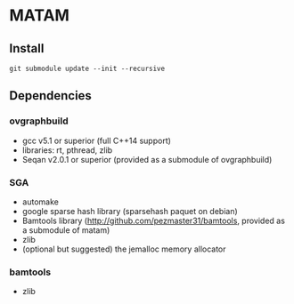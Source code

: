 # MATAM

## Install

`git submodule update --init --recursive`

## Dependencies

### ovgraphbuild

* gcc v5.1 or superior (full C++14 support)
* libraries: rt, pthread, zlib
* Seqan v2.0.1 or superior (provided as a submodule of ovgraphbuild)

### SGA

* automake
* google sparse hash library (sparsehash paquet on debian)
* Bamtools library (http://github.com/pezmaster31/bamtools, provided as a submodule of matam)
* zlib
* (optional but suggested) the jemalloc memory allocator

### bamtools

* zlib
